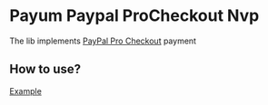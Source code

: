 Payum Paypal ProCheckout Nvp
====================

The lib implements [PayPal Pro Checkout](https://www.paypalobjects.com/webstatic/en_US/developer/docs/pdf/payflowgateway_guide.pdf) payment

## How to use?

[Example](tests/Payum/Paypal/ExpressCheckout/Nvp/Tests/Functional/ExecuteTest.php)
